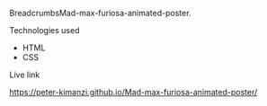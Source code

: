 BreadcrumbsMad-max-furiosa-animated-poster.

Technologies used

* HTML
* CSS

Live link

https://peter-kimanzi.github.io/Mad-max-furiosa-animated-poster/
